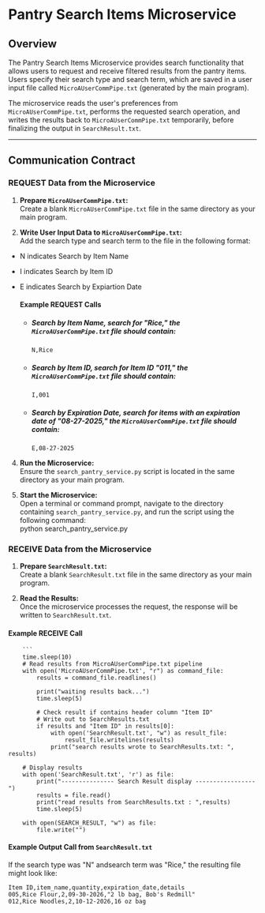 # Pantry Search Items Microservice

## Overview

The Pantry Search Items Microservice provides search functionality that allows users to request and receive filtered results from the pantry items. Users specify their search type and search term, which are saved in a user input file called `MicroAUserCommPipe.txt` (generated by the main program). 

The microservice reads the user's preferences from `MicroAUserCommPipe.txt`, performs the requested search operation, and writes the results back to `MicroAUserCommPipe.txt` temporarily, before finalizing the output in `SearchResult.txt`.

---

## Communication Contract

### REQUEST Data from the Microservice

1. **Prepare `MicroAUserCommPipe.txt`:**  
   Create a blank `MicroAUserCommPipe.txt` file in the same directory as your main program.  

2. **Write User Input Data to `MicroAUserCommPipe.txt`:**  
   Add the search type and search term to the file in the following format:<br>
- N indicates Search by Item Name
- I indicates Search by Item ID
- E indicates Search by Expiartion Date
   
    #### Example REQUEST Calls 

    - ##### Search by **Item Name**, search for "Rice," the `MicroAUserCommPipe.txt` file should contain:<br>
      `N,Rice`

    - ##### Search by **Item ID**, search for Item ID "011," the `MicroAUserCommPipe.txt` file should contain:<br>
      `I,001`

    - ##### Search by **Expiration Date**, search for items with an expiration date of "08-27-2025," the `MicroAUserCommPipe.txt` file should contain:<br>
      `E,08-27-2025`
4. **Run the Microservice:**  
   Ensure the `search_pantry_service.py` script is located in the same directory as your main program.  

5. **Start the Microservice:**  
   Open a terminal or command prompt, navigate to the directory containing `search_pantry_service.py`, and run the script using the following command:  
   python search_pantry_service.py

### RECEIVE Data from the Microservice

1. **Prepare `SearchResult.txt`:**  
Create a blank `SearchResult.txt` file in the same directory as your main program.  

2. **Read the Results:**  
Once the microservice processes the request, the response will be written to `SearchResult.txt`.  
#### Example RECEIVE Call
        ```
        time.sleep(10)
        # Read results from MicroAUserCommPipe.txt pipeline
        with open('MicroAUserCommPipe.txt', "r") as command_file:
            results = command_file.readlines()
         
            print("waiting results back...")
            time.sleep(5)

            # Check result if contains header column "Item ID"
            # Write out to SearchResults.txt
            if results and "Item ID" in results[0]:
                with open('SearchResult.txt', "w") as result_file:
                    result_file.writelines(results)
                print("search results wrote to SearchResults.txt: ", results)

        # Display results
        with open('SearchResult.txt', 'r') as file:
            print("--------------- Search Result display -----------------")
            results = file.read()
            print("read results from SearchResults.txt : ",results)
            time.sleep(5)
        
        with open(SEARCH_RESULT, "w") as file:
            file.write("")


#### Example Output Call from `SearchResult.txt`

If the search type was "N" andsearch term was "Rice," the resulting file might look like:<br>

```
Item ID,item_name,quantity,expiration_date,details
005,Rice Flour,2,09-30-2026,"2 lb bag, Bob's Redmill"
012,Rice Noodles,2,10-12-2026,16 oz bag

